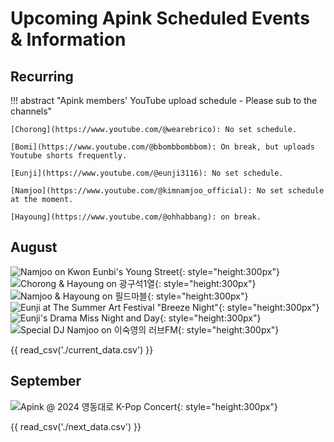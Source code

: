 # Upcoming Apink Scheduled Events & Information

## Recurring

!!! abstract "Apink members' YouTube upload schedule - Please sub to the channels"

    [Chorong](https://www.youtube.com/@wearebrico): No set schedule.

    [Bomi](https://www.youtube.com/@bbombbombbom): On break, but uploads Youtube shorts frequently.

    [Eunji](https://www.youtube.com/@eunji3116): No set schedule.

    [Namjoo](https://www.youtube.com/@kimnamjoo_official): No set schedule at the moment.

    [Hayoung](https://www.youtube.com/@ohhabbang): on break.

## August

![Namjoo on Kwon Eunbi's Young Street](../assets/images/event_images/NamjooYoungstreet.jpeg){: style="height:300px"}
![Chorong & Hayoung on 광구석1열](../assets/images/event_images/HaRong.jpeg){: style="height:300px"}
![Namjoo & Hayoung on 필드마블](../assets/images/event_images/Hajoo.jpeg){: style="height:300px"}
![Eunji at The Summer Art Festival "Breeze Night"](<../assets/images/event_images/Eunji Summer AArt Festival.jpg>){: style="height:300px"}
![Eunji's Drama Miss Night and Day](../assets/images/event_images/Miss_Night_and_Day.jpeg){: style="height:300px"}
![Special DJ Namjoo on 이숙영의 러브FM](<../assets/images/event_images/Namjoo Radio.jpeg>){: style="height:300px"}

{{ read_csv('./current_data.csv') }}

## September

![Apink @ 2024 영동대로 K-Pop Concert](../assets/images/Apink.jpeg){: style="height:300px"}

{{ read_csv('./next_data.csv') }}

